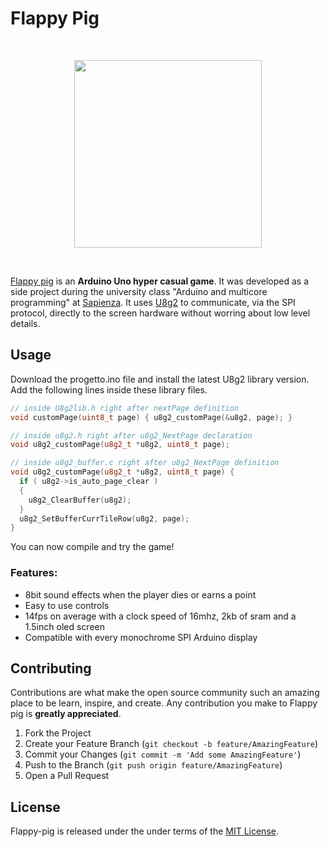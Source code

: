 Flappy Pig
====================
<br/>
<p align="center">
  <img width="300" src="https://github.com/gianmarcopicarella/flappy-pig/blob/master/flappy_pig.gif?raw=true">
</p>
<br/>

[Flappy pig](https://github.com/gianmarcopicarella/flappy-pig) is an **Arduino Uno hyper casual game**. It was developed as a side project during the university class "Arduino and multicore programming" at [Sapienza](https://www.uniroma1.it/en/pagina-strutturale/home). It uses [U8g2](https://github.com/olikraus/u8g2) to communicate, via the SPI protocol, directly to the screen hardware without worring about low level details.

## Usage
Download the progetto.ino file and install the latest U8g2 library version. Add the following lines inside these library files.
```c++
// inside U8g2lib.h right after nextPage definition
void customPage(uint8_t page) { u8g2_customPage(&u8g2, page); }

// inside u8g2.h right after u8g2_NextPage declaration
void u8g2_customPage(u8g2_t *u8g2, uint8_t page);

// inside u8g2_buffer.c right after u8g2_NextPage definition
void u8g2_customPage(u8g2_t *u8g2, uint8_t page) {
  if ( u8g2->is_auto_page_clear )
  {
    u8g2_ClearBuffer(u8g2);
  }
  u8g2_SetBufferCurrTileRow(u8g2, page);
}
```
You can now compile and try the game!

### Features:
* 8bit sound effects when the player dies or earns a point
* Easy to use controls
* 14fps on average with a clock speed of 16mhz, 2kb of sram and a 1.5inch oled screen
* Compatible with every monochrome SPI Arduino display

## Contributing
Contributions are what make the open source community such an amazing place to be learn, inspire, and create. Any contribution you make to Flappy pig is **greatly appreciated**.

1. Fork the Project
2. Create your Feature Branch (`git checkout -b feature/AmazingFeature`)
3. Commit your Changes (`git commit -m 'Add some AmazingFeature'`)
4. Push to the Branch (`git push origin feature/AmazingFeature`)
5. Open a Pull Request

## License
Flappy-pig is released under the under terms of the [MIT License](LICENSE).
